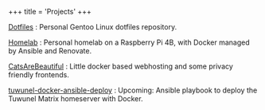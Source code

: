 +++
title = 'Projects'
+++

[Dotfiles](https://github.com/tmak2002/dotfiles)
: Personal Gentoo Linux dotfiles repository.

[Homelab](https://github.com/tmak2002/Homelab)
: Personal homelab on a Raspberry Pi 4B, with Docker managed by Ansible and Renovate.

[CatsAreBeautiful](https://github.com/CatsAreBeautiful)
: Little docker based webhosting and some privacy friendly frontends.

[tuwunel-docker-ansible-deploy](https://github.com/tmak2002/tuwunel-docker-ansible-deploy)
: Upcoming: Ansible playbook to deploy the Tuwunel Matrix homeserver with Docker. 